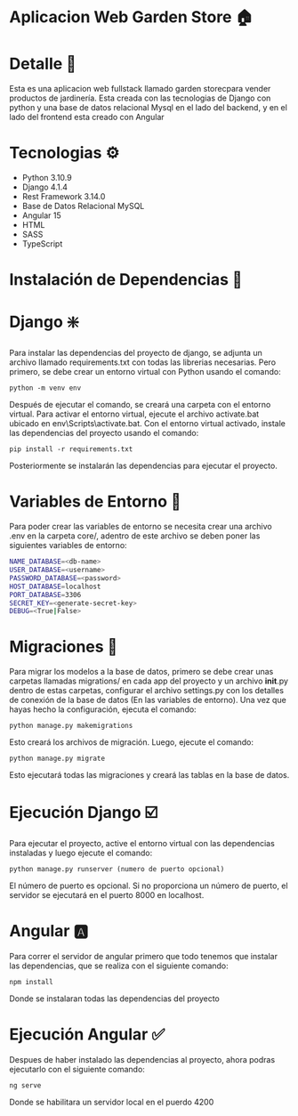 
# Aplicacion Web Garden Store 🏠

# Detalle 📄
Esta es una aplicacion web fullstack llamado garden storecpara vender productos de jardinería. Esta creada con las tecnologias de Django con python y una base de datos relacional Mysql en el lado del backend, y en el lado del frontend esta creado con Angular

# Tecnologias ⚙️
- Python 3.10.9
- Django 4.1.4
- Rest Framework 3.14.0
- Base de Datos Relacional MySQL
- Angular 15
- HTML
- SASS
- TypeScript

# Instalación de Dependencias 📁

# Django ❇️
Para instalar las dependencias del proyecto de django, se adjunta un archivo llamado requirements.txt con todas las librerias necesarias. Pero primero, se debe crear un entorno virtual con Python usando el comando:

    python -m venv env 

Después de ejecutar el comando, se creará una carpeta con el entorno virtual. Para activar el entorno virtual, ejecute el archivo activate.bat ubicado en env\Scripts\activate.bat. Con el entorno virtual activado, instale las dependencias del proyecto usando el comando:

    pip install -r requirements.txt

Posteriormente se instalarán las dependencias para ejecutar el proyecto.

# Variables de Entorno 📌

Para poder crear las variables de entorno se necesita crear una archivo .env en la carpeta core/, adentro de este archivo se deben poner las siguientes variables de entorno:

```bash
NAME_DATABASE=<db-name>
USER_DATABASE=<username>
PASSWORD_DATABASE=<password>
HOST_DATABASE=localhost
PORT_DATABASE=3306
SECRET_KEY=<generate-secret-key>
DEBUG=<True|False>
```

# Migraciones 📝
Para migrar los modelos a la base de datos, primero se debe crear unas carpetas llamadas migrations/ en cada app del proyecto y un archivo __init__.py dentro de estas carpetas, configurar el archivo settings.py con los detalles de conexión de la base de datos (En las variables de entorno). Una vez que hayas hecho la configuración, ejecuta el comando:

    python manage.py makemigrations

Esto creará los archivos de migración. Luego, ejecute el comando:

    python manage.py migrate 

Esto ejecutará todas las migraciones y creará las tablas en la base de datos.

# Ejecución Django ☑️
Para ejecutar el proyecto, active el entorno virtual con las dependencias instaladas y luego ejecute el comando:

    python manage.py runserver (numero de puerto opcional)
    
El número de puerto es opcional. Si no proporciona un número de puerto, el servidor se ejecutará en el puerto 8000 en localhost.

# Angular 🅰️
Para correr el servidor de angular primero que todo tenemos que instalar las dependencias, que se realiza con el siguiente comando:

    npm install

Donde se instalaran todas las dependencias del proyecto

# Ejecución Angular ✅
Despues de haber instalado las dependencias al proyecto, ahora podras ejecutarlo con el siguiente comando:

    ng serve

Donde se habilitara un servidor local en el puerdo 4200
